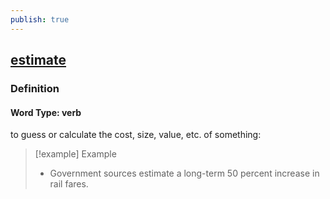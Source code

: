 ```yaml
---
publish: true
---
```


## [estimate](https://dictionary.cambridge.org/dictionary/english/estimate)

### Definition
#### Word Type: verb
to guess or calculate the cost, size, value, etc. of something:

>[!example] Example
> - Government sources estimate a long-term 50 percent increase in rail fares.
